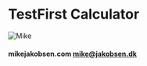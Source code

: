 # TestFirst Calculator

![Mike](http://www.mikejakobsen.com/mike.png)

#### mikejakobsen.com mike@jakobsen.dk


